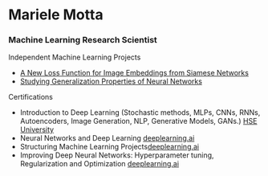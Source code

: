 # Mariele Motta
### Machine Learning Research Scientist



Independent Machine Learning Projects
- [A New Loss Function for Image Embeddings from Siamese Networks](https://github.com/mfmotta/computer_vision_experiments_loss_functions_tests) 
- [Studying Generalization Properties of Neural Networks](https://github.com/mfmotta/deep_learning_generalization_experiments)


Certifications

- Introduction to Deep Learning (Stochastic methods, MLPs, CNNs, RNNs, Autoencoders, Image Generation, NLP, Generative Models, GANs.) [HSE University](https://www.coursera.org/account/accomplishments/certificate/TNRNLTKYMVJQ)
- Neural Networks and Deep Learning [deeplearning.ai](https://www.coursera.org/account/accomplishments/certificate/UF8SHWPJESTY)
- Structuring Machine Learning Projects[deeplearning.ai](https://www.coursera.org/account/accomplishments/certificate/GDW9L625B6AD)
- Improving Deep Neural Networks: Hyperparameter tuning, Regularization and Optimization [deeplearning.ai](https://www.coursera.org/account/accomplishments/certificate/GXP6H578LCX8)

